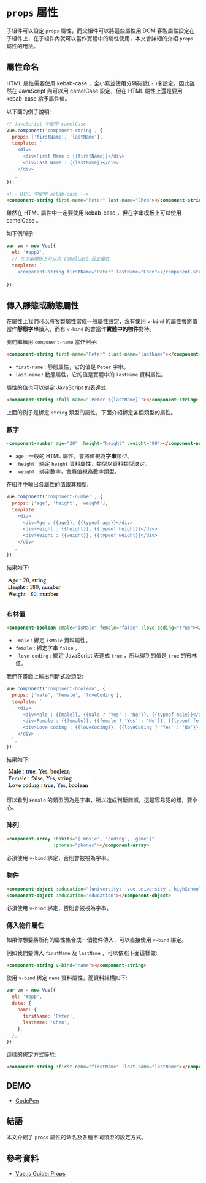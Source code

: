 # `props` 屬性

子組件可以設定 `props` 屬性，而父組件可以將這些屬性用 DOM 客製屬性設定在子組件上，在子組件內就可以當作實體中的屬性使用，本文會詳細的介紹 `props` 屬性的用法。

## 屬性命名

HTML 屬性需要使用 kebab-case ，全小寫並使用分隔符號( `-` )來設定，因此雖然在 JavaScript 內可以用 camelCase 設定，但在 HTML 屬性上還是要用 kebab-case 給予屬性值。

以下面的例子說明:

```js
// JavaScript 中使用 camelCase
Vue.component('component-string', {
  props: ['firstName', 'lastName'],
  template: `
    <div>
      <div>First Name : {{firstName}}</div>
      <div>Last Name : {{lastName}}</div>
    </div>
  `,
});
```

```html
<!-- HTML 中使用 kebab-case -->
<component-string first-name="Peter" last-name="Chen"></component-string>
```

雖然在 HTML 屬性中一定要使用 kebab-case ，但在字串模板上可以使用 camelCase 。

如下例所示:

```js
var vm = new Vue({
  el: '#app2',
  // 在字串模板上可以用 camelCase 設定屬性
  template: `
    <component-string firstName="Peter" lastName="Chen"></component-string>
  `
});
```

## 傳入靜態或動態屬性

在屬性上我們可以將客製屬性當成一般屬性設定，沒有使用 `v-bind` 的屬性會將值當作**靜態字串**讀入，而有 `v-bind` 的會當作**實體中的物件**對待。

我們繼續用 `component-name` 當作例子:

```html
<component-string first-name="Peter" :last-name="lastName"></component-string>
```

* `first-name` : 靜態屬性，它的值是 `Peter` 字串。
* `last-name` : 動態屬性，它的值是實體中的 `lastName` 資料屬性。

屬性的值也可以綁定 JavaScript 的表達式:

```html
<component-string :full-name="`Peter ${lastName}`"></component-string>
```

上面的例子是綁定 `string` 類型的屬性，下面介紹綁定各個類型的屬性。

### 數字

```html
<component-number age="20" :height="height" :weight="80"></component-number>
```

* `age` : 一般的 HTML 屬性，會將值視為**字串**類型。
* `:height` : 綁定 `height` 資料屬性，類型以資料類型決定。
* `:weight` : 綁定數字，會將值視為數字類型。

在組件中輸出各屬性的值跟其類型:

```js
Vue.component('component-number', {
  props: ['age', 'height', 'weight'],
  template: `
    <div>
      <div>Age : {{age}}, {{typeof age}}</div>
      <div>Height : {{height}}, {{typeof height}}</div>
      <div>Weight : {{weight}}, {{typeof weight}}</div>
    </div>
  `,
})
```

結果如下:

![number](./image/23_Props/number.png)

### 布林值

```html
<component-boolean :male="isMale" female="false" :love-coding="true"></component-boolean>
```

* `:male` : 綁定 `isMale` 資料屬性。
* `female` : 綁定字串 `false` 。
* `:love-coding` : 綁定 JavaScript 表達式 `true` ，所以得到的值是 `true` 的布林值。

我們在畫面上輸出判斷式及類型:

```js
Vue.component('component-boolean', {
  props: ['male', 'female', 'loveCoding'],
  template: `
    <div>
      <div>Male : {{male}}, {{male ? 'Yes' : 'No'}}, {{typeof male}}</div>
      <div>Female : {{female}}, {{female ? 'Yes' : 'No'}}, {{typeof female}}</div>
      <div>Love coding : {{loveCoding}}, {{loveCoding ? 'Yes' : 'No'}}, {{typeof loveCoding}}</div>
    </div>
  `,
})
```

結果如下:

![boolean](./image/23_Props/boolean.png)

可以看到 `Female` 的類型因為是字串，所以造成判斷錯誤，這是容易犯的錯，要小心。

### 陣列

```html
<component-array :habits="['movie', 'coding', 'game']"
                 :phones="phones"></component-array>
```

必須使用 `v-bind` 綁定，否則會被視為字串。

### 物件

```html
<component-object :education="{university: 'vue university', highSchool: 'vue high school'}"></component-object>
<component-object :education="education"></component-object>
```

必須使用 `v-bind` 綁定，否則會被視為字串。

### 傳入物件屬性

如果你想要將所有的屬性集合成一個物件傳入，可以直接使用 `v-bind` 綁定。

例如我們要傳入 `firstName` 及 `lastName` ，可以依照下面這樣做:

```html
<component-string v-bind="name"></component-string>
```

使用 `v-bind` 綁定 `name` 資料屬性，而資料結構如下:

```js
var vm = new Vue({
  el: '#app',
  data: {
    name: {
      firstName: 'Peter',
      lastName: 'Chen',
    },
  },
});
```

這樣的綁定方式等於:

```html
<component-string :first-name="firstName" :last-name="lastName"></component-string>
```

## DEMO

* [CodePen](https://codepen.io/peterhpchen/pen/rQVXwZ)

## 結語

本文介紹了 `props` 屬性的命名及各種不同類型的設定方式。

## 參考資料

* [Vue.js Guide: Props](https://vuejs.org/v2/guide/components-props.html)
